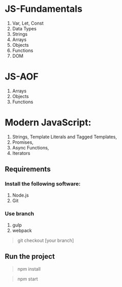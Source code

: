 # JS-Fundamentals
1. Var, Let, Const
2. Data Types
3. Strings
4. Arrays
5. Objects
6. Functions
7. DOM

# JS-AOF
1. Arrays
2. Objects
3. Functions

# Modern JavaScript: 
1. Strings, Template Literals and Tagged Templates,
2. Promises, 
3. Async Functions, 
4. Iterators

## Requirements

### Install the following software:
1. Node.js
2. Git

### Use branch
1. gulp
2. webpack

> git checkout [your branch]

## Run the project
> npm install 

> npm start
